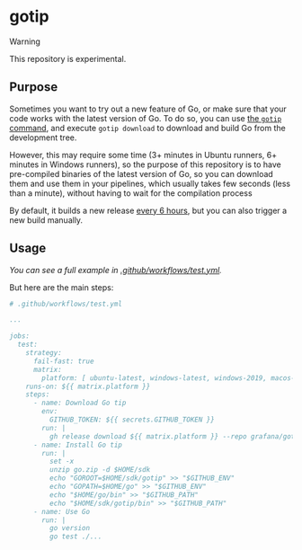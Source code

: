 # gotip

> [!WARNING]  
> This repository is experimental.

## Purpose

Sometimes you want to try out a new feature of Go, or make sure that your code works with the latest version of Go.
To do so, you can use [the `gotip` command](https://pkg.go.dev/golang.org/dl/gotip), and execute `gotip download` to 
download and build Go from the development tree.

However, this may require some time (3+ minutes in Ubuntu runners, 6+ minutes in Windows runners), so the purpose of this
repository is to have pre-compiled binaries of the latest version of Go, so you can download them and use them in your
pipelines, which usually takes few seconds (less than a minute), without having to wait for the compilation process

By default, it builds a new release [every 6 hours](.github/workflows/release.yml#L6), but you can also trigger a new build
manually.

## Usage

*You can see a full example in [.github/workflows/test.yml](.github/workflows/test.yml).*

But here are the main steps:

```yml
# .github/workflows/test.yml

...

jobs:
  test:
    strategy:
      fail-fast: true
      matrix:
        platform: [ ubuntu-latest, windows-latest, windows-2019, macos-latest ]
    runs-on: ${{ matrix.platform }}
    steps:
      - name: Download Go tip
        env:
          GITHUB_TOKEN: ${{ secrets.GITHUB_TOKEN }}
        run: |
          gh release download ${{ matrix.platform }} --repo grafana/gotip --pattern 'go.zip'
      - name: Install Go tip
        run: |
          set -x
          unzip go.zip -d $HOME/sdk
          echo "GOROOT=$HOME/sdk/gotip" >> "$GITHUB_ENV"
          echo "GOPATH=$HOME/go" >> "$GITHUB_ENV"
          echo "$HOME/go/bin" >> "$GITHUB_PATH"
          echo "$HOME/sdk/gotip/bin" >> "$GITHUB_PATH"
      - name: Use Go
        run: |
          go version
          go test ./...
```